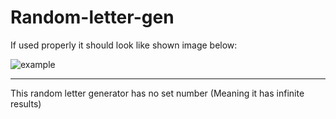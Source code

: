 # Random-letter-gen
If used properly it should look like shown image below:

![example](https://user-images.githubusercontent.com/69094428/176826599-49725870-b1ce-40b4-bca9-67afd3304097.png)

__________________________
This random letter generator has no set number (Meaning it has infinite results)
